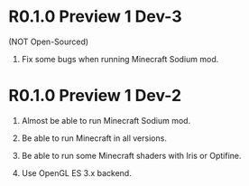 # R0.1.0 Preview 1 Dev-3

(NOT Open-Sourced)

1. Fix some bugs when running Minecraft Sodium mod.

# R0.1.0 Preview 1 Dev-2

1. Almost be able to run Minecraft Sodium mod.

2. Be able to run Minecraft in all versions.

3. Be able to run some Minecraft shaders with Iris or Optifine.

4. Use OpenGL ES 3.x backend.
